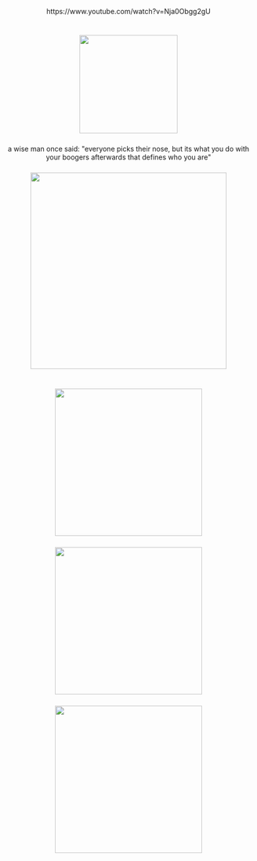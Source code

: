 <p align="center">https://www.youtube.com/watch?v=Nja0Obgg2gU</p>

###

<br clear="both">

<div align="center">
  <img height="200" src="https://cdn.discordapp.com/attachments/1040759899359039519/1330924962797719562/image07_1.gif?ex=678fbff6&is=678e6e76&hm=0310a460b5260f64d50cc0969b877a8591fa33950b2cfa197f7aeb621c61d81b&https://i.imgflip.com/65efzo.gif"  />
</div>

###

<p align="center">a wise man once said: "everyone picks their nose, but its what you do with your boogers afterwards that defines who you are"</p>

###

<div align="center">
  <img height="400" src="https://cdn.discordapp.com/attachments/1040759899359039519/1330925228271996938/Screenshot_2025-01-11_172238.png?ex=678fc035&is=678e6eb5&hm=5a34119e191c0620f4e80721d7ca4430ccfd0dac233663c42a2d790b6648177d&"  />
</div>

###

<br clear="both">

<div align="center">
  <img height="300" src="https://cdn.discordapp.com/attachments/1040759899359039519/1330925917383557151/Screenshot_2024-12-15_195730.png?ex=678fc0da&is=678e6f5a&hm=52fcc4d5bd4191f610df3bfccc82218c7b488efec6cf026c6202695dfe2c2f1e&"  />
</div>

###

<div align="center">
  <img height="300" src="https://cdn.discordapp.com/attachments/1040759899359039519/1330929211258568825/artworks-000104670389-sqs9om-t500x500.jpg?ex=678fc3eb&is=678e726b&hm=04cd8da039601c4d17f13622485fd5acc75240c0140f79f72247211054ceb448&"  />
</div>

###

<div align="center">
  <img height="300" src="https://cdn.discordapp.com/attachments/1040759899359039519/1330927040043417723/The_Simple_Plot_of_Metal_Gear_Solid.png?ex=678fc1e5&is=678e7065&hm=9289044a0cb30600f5f2474b4873730e0df7a1a51edc6a21ba69ba84cfc42d9c&"  />
</div>

###
